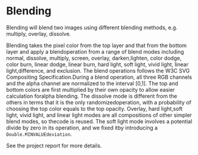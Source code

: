 # Blending

Blending will blend two images using different blending methods, e.g.  multiply, overlay, dissolve.

Blending takes the pixel color from the top layer and that from the bottom layer and apply a blendoperation from a  range of blend modes including normal, dissolve,  multiply,  screen,  overlay, darken,lighten, color dodge, color burn, linear dodge, linear burn, hard light, soft light, vivid light, linear light,difference,  and exclusion. The blend operations follows the W3C SVG Compositing Specification.During a blend operation, all three RGB channels and the alpha channel are normalized to the interval [0,1]. The top and bottom colors are first multiplied by their own opacity to allow easier calculation foralpha blending. The dissolve mode is different from the others in terms that it is the only randomizedoperation, with a probability of choosing the top color equals to the top opacity. Overlay, hard light,soft light, vivid light, and linear light modes are all compositions of other simpler blend modes, so thecode is reused. The soft light mode involves a potential divide by zero in its operation, and we fixed itby introducing a `Double.MINVALUEdeviation`.

See the project report for more details.